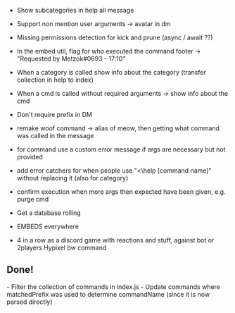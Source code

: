 - Show subcategories in help all message
- Support non mention user arguments
	-> avatar in dm
- Missing permissions detection for kick and prune (async / await ??)

- In the embed util, flag for who executed the command footer -> "Requested by Metzok#0693 - 17:10"
- When a category is called show info about the category (transfer collection in help to index)
- When a cmd is called without required arguments -> show info about the cmd
- Don't require prefix in DM
- remake woof command -> alias of meow, then getting what command was called in the message
- for command use a custom error message if args are necessary but not provided
- add error catchers for when people use "<\help [command name]" without replacing it (also for category)
- confirm execution when more args then expected have been given, e.g. purge cmd

- Get a database rolling
- EMBEDS everywhere
- 4 in a row as a discord game with reactions and stuff, against bot or 2players
Hypixel bw command



<h2>Done!</h2>
- Filter the collection of commands in index.js
- Update commands where matchedPrefix was used to determine commandName (since it is now parsed directly)